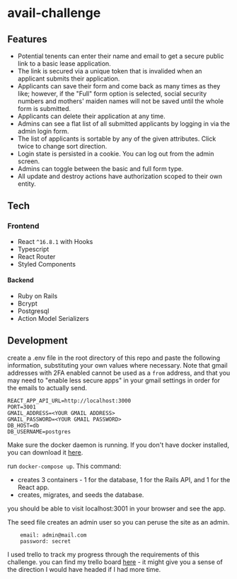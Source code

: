 # avail-challenge

## Features
- Potential tenents can enter their name and email to get a secure public link to a basic lease application.
- The link is secured via a unique token that is invalided when an applicant submits their application.
- Applicants can save their form and come back as many times as they like; however, if the "Full" form option is selected, social security numbers and mothers' maiden names will not be saved until the whole form is submitted.
- Applicants can delete their application at any time.
- Admins can see a flat list of all submitted applicants by logging in via the admin login form.
- The list of applicants is sortable by any of the given attributes. Click twice to change sort direction.
- Login state is persisted in a cookie. You can log out from the admin screen.
- Admins can toggle between the basic and full form type.
- All update and destroy actions have authorization scoped to their own entity.

## Tech

### Frontend
- React `^16.8.1` with Hooks
- Typescript
- React Router
- Styled Components

#### Backend
- Ruby on Rails
- Bcrypt
- Postgresql
- Action Model Serializers

## Development

create a .env file in the root directory of this repo and paste the following information, substituting your own values where necessary. Note that gmail addresses with 2FA enabled cannot be used as a `from` address, and that you may need to "enable less secure apps" in your gmail settings in order for the emails to actually send.

```
REACT_APP_API_URL=http://localhost:3000
PORT=3001
GMAIL_ADDRESS=<YOUR GMAIL ADDRESS>
GMAIL_PASSWORD=<YOUR GMAIL PASSWORD>
DB_HOST=db
DB_USERNAME=postgres
```

Make sure the docker daemon is running. If you don't have docker installed, you can download it [here](https://docs.docker.com/install/).

run `docker-compose up`. This command:

- creates 3 containers - 1 for the database, 1 for the Rails API, and 1 for the React app.
- creates, migrates, and seeds the database.

you should be able to visit localhost:3001 in your browser and see the app.

The seed file creates an admin user so you can peruse the site as an admin.

```
    email: admin@mail.com
    password: secret
```

I used trello to track my progress through the requirements of this challenge. you can find my trello board [here](https://trello.com/b/BgLcj4jn/avail-challenge) - it might give you a sense of the direction I would have headed if I had more time.
